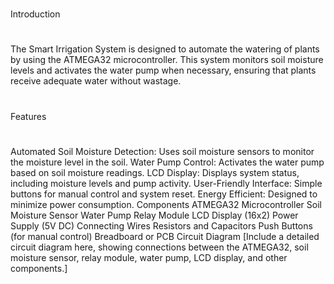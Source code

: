 # </h1>  Introduction <h1/>
The Smart Irrigation System is designed to automate the watering of plants by using the ATMEGA32 microcontroller. This system monitors soil moisture levels and activates the water pump when necessary, ensuring that plants receive adequate water without wastage.

# </h1> Features <h1/>
Automated Soil Moisture Detection: Uses soil moisture sensors to monitor the moisture level in the soil.
Water Pump Control: Activates the water pump based on soil moisture readings.
LCD Display: Displays system status, including moisture levels and pump activity.
User-Friendly Interface: Simple buttons for manual control and system reset.
Energy Efficient: Designed to minimize power consumption.
Components
ATMEGA32 Microcontroller
Soil Moisture Sensor
Water Pump
Relay Module
LCD Display (16x2)
Power Supply (5V DC)
Connecting Wires
Resistors and Capacitors
Push Buttons (for manual control)
Breadboard or PCB
Circuit Diagram
[Include a detailed circuit diagram here, showing connections between the ATMEGA32, soil moisture sensor, relay module, water pump, LCD display, and other components.]
